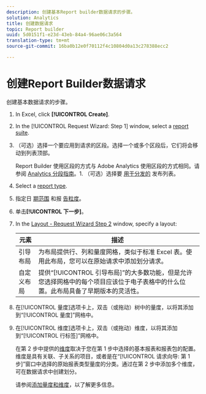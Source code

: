 ```yaml
---
description: 创建基本Report builder数据请求的步骤。
solution: Analytics
title: 创建数据请求
topic: Report builder
uuid: 5d0151f1-e23d-43eb-84a4-96ae06c3a564
translation-type: tm+mt
source-git-commit: 16ba0b12e0f70112f4c10804d0a13c278388ecc2

---
```



# 创建Report Builder数据请求

创建基本数据请求的步骤。

1. In Excel, click **[!UICONTROL Create]**.
1. In the [!UICONTROL Request Wizard: Step 1] window, select a [report suite](/help/analyze/report-builder/data-requests/selecting-report-suites/t-select-report-suites.md).
1. （可选）选择一个要应用到请求的区段。选择一个或多个区段后，它们将会移动到列表顶部。

   Report Builder 使用区段的方式与 Adobe Analytics 使用区段的方式相同。请参阅 [Analytics 分段指南](https://marketing.adobe.com/resources/help/en_US/analytics/segment/)。1. （可选）选择要 [用于分发的](/help/analyze/report-builder/data-requests/allow-publishing-list-overrides.md) 发布列表。
1. Select a [report type](/help/analyze/report-builder/data-requests/c-report-types/select-report-types.md).
1. 指定日 [期范围](/help/analyze/report-builder/data-requests/configuring-report-dates/custom-calendar.md) 和报 [告粒度](/help/analyze/report-builder/data-requests/configuring-report-dates/granularity.md)。
1. 单击&#x200B;**[!UICONTROL 下一步]**。
1. In the [Layout - Request Wizard Step 2](/help/analyze/report-builder/layout/layout.md) window, specify a layout:

   | 元素 | 描述 |
   |---|---|
   | 引导布局 | 为布局提供行、列和量度网格，类似于标准 Excel 表。使用此布局，您可以在原始请求中添加划分请求。 |
   | 自定义布局 | 提供“[!UICONTROL 引导布局]”的大多数功能，但是允许您选择网格中的每个项目应该位于电子表格中的什么位置。此布局具备了早期版本的灵活性。 |

1. 在[!UICONTROL 量度]选项卡上，双击（或拖动）树中的量度，以将其添加到“[!UICONTROL 量度]”网格中。
1. 在[!UICONTROL 维度]选项卡上，双击（或拖动）维度，以将其添加到“[!UICONTROL 行标签]”网格中。

   在第 2 步中提供的[维度](https://marketing.adobe.com/resources/help/en_US/reference/dimensions.html)取决于您在第 1 步中选择的基本报表和报表包的配置。维度是具有关联、子关系的项目，或者是在“[!UICONTROL 请求向导: 第 1 步]”窗口中选择的原始报表类型量度的分类。通过在第 2 步中添加多个维度，可在数据请求中创建划分。

   请参阅[添加量度和维度](/help/analyze/report-builder/layout/c-metrics-dimensions/t-add-metrics-and-dimensions.md)，以了解更多信息。
